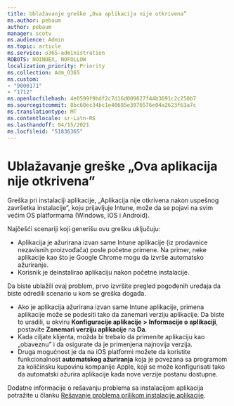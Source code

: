 ```yaml
---
title: Ublažavanje greške „Ova aplikacija nije otkrivena”
ms.author: pebaum
author: pebaum
manager: scotv
ms.audience: Admin
ms.topic: article
ms.service: o365-administration
ROBOTS: NOINDEX, NOFOLLOW
localization_priority: Priority
ms.collection: Adm_O365
ms.custom:
- "9000171"
- "1712"
ms.openlocfilehash: 4e0599f9bdf2c7d16d009627f44b3691c2c250b7
ms.sourcegitcommit: 8bc60ec34bc1e40685e3976576e04a2623f63a7c
ms.translationtype: MT
ms.contentlocale: sr-Latn-RS
ms.lasthandoff: 04/15/2021
ms.locfileid: "51836365"
---
```

# <a name="mitigate-the-application-was-not-detected-error"></a>Ublažavanje greške „Ova aplikacija nije otkrivena”

Greška pri instalaciji aplikacije, „Aplikacija nije otkrivena nakon uspešnog završetka instalacije”, koju prijavljuje Intune, može da se pojavi na svim većim OS platformama (Windows, iOS i Android).

Najčešći scenariji koji generišu ovu grešku uključuju:

- Aplikacija je ažurirana izvan same Intune aplikacije (iz prodavnice nezavisnih proizvođača) posle početne primene. Na primer, neke aplikacije kao što je Google Chrome mogu da izvrše automatsko ažuriranje.
- Korisnik je deinstalirao aplikaciju nakon početne instalacije.

Da biste ublažili ovaj problem, prvo izvršite pregled pogođenih uređaja da biste odredili scenario u kom se greška događa.

- Ako je aplikacija ažurirana izvan same Intune aplikacije, primena aplikacije može se podesiti tako da zanemari verziju aplikacije. Da biste to uradili, u okviru **Konfiguracije aplikacije > Informacije o aplikaciji**, postavite **Zanemari verziju aplikacije** na **Da**.
- Kada ciljate klijenta, možda bi trebalo da primenite aplikaciju kao „obaveznu” i da osigurate da je primenjena najnovija verzija.
- Druga mogućnost je da na iOS platformi možete da koristite funkcionalnost **automatskog ažuriranja** koja je povezana sa programom za količinsku kupovinu kompanije Apple, koji se može konfigurisati tako da automatski ažurira aplikacije kada nove verzije postanu dostupne.

Dodatne informacije o rešavanju problema sa instalacijom aplikacija potražite u članku [Rešavanje problema prilikom instalacije aplikacije](https://docs.microsoft.com/intune/troubleshoot-app-install).
